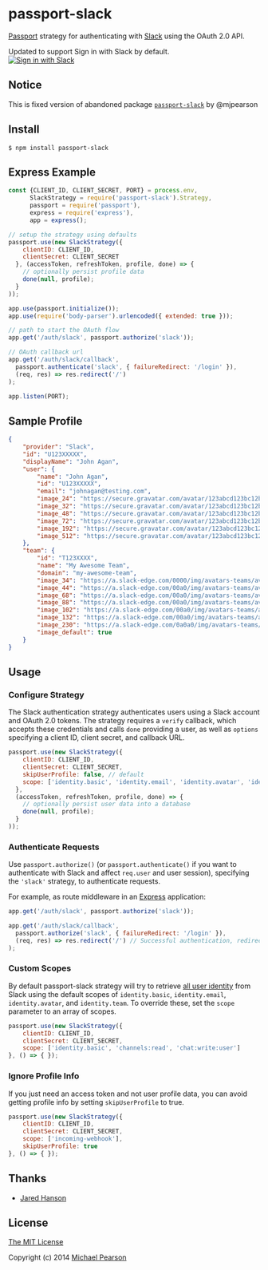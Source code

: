 # passport-slack

[Passport](https://github.com/jaredhanson/passport) strategy for authenticating
with [Slack](https://slack.com) using the OAuth 2.0 API.

Updated to support Sign in with Slack by default.<br>
[![Sign in with Slack](https://a.slack-edge.com/accd8/img/sign_in_with_slack.png)](https://api.slack.com/docs/sign-in-with-slack#identify_users_and_their_teams)

## Notice

This is fixed version of abandoned package [`passport-slack`](https://github.com/mjpearson/passport-slack) by @mjpearson

## Install
```shell
$ npm install passport-slack
```

## Express Example
```js
const {CLIENT_ID, CLIENT_SECRET, PORT} = process.env,
      SlackStrategy = require('passport-slack').Strategy,
      passport = require('passport'),
      express = require('express'),
      app = express();

// setup the strategy using defaults 
passport.use(new SlackStrategy({
    clientID: CLIENT_ID,
    clientSecret: CLIENT_SECRET
  }, (accessToken, refreshToken, profile, done) => {
    // optionally persist profile data
    done(null, profile);
  }
));

app.use(passport.initialize());
app.use(require('body-parser').urlencoded({ extended: true }));

// path to start the OAuth flow
app.get('/auth/slack', passport.authorize('slack'));

// OAuth callback url
app.get('/auth/slack/callback', 
  passport.authenticate('slack', { failureRedirect: '/login' }),
  (req, res) => res.redirect('/')
);

app.listen(PORT);
```

## Sample Profile
```json
{
    "provider": "Slack",
    "id": "U123XXXXX",
    "displayName": "John Agan",
    "user": {
        "name": "John Agan",
        "id": "U123XXXXX",
        "email": "johnagan@testing.com",
        "image_24": "https://secure.gravatar.com/avatar/123abcd123bc12b3c.jpg?s=24&d=https%3A%2F%2Fa.slack-edge.com%2F66f9%2Fimg%2Favatars%2Fava_0000-24.png",
        "image_32": "https://secure.gravatar.com/avatar/123abcd123bc12b3c.jpg?s=32&d=https%3A%2F%2Fa.slack-edge.com%2F66f9%2Fimg%2Favatars%2Fava_0000-32.png",
        "image_48": "https://secure.gravatar.com/avatar/123abcd123bc12b3c.jpg?s=48&d=https%3A%2F%2Fa.slack-edge.com%2F66f9%2Fimg%2Favatars%2Fava_0000-48.png",
        "image_72": "https://secure.gravatar.com/avatar/123abcd123bc12b3c.jpg?s=72&d=https%3A%2F%2Fa.slack-edge.com%2F66f9%2Fimg%2Favatars%2Fava_0000-72.png",
        "image_192": "https://secure.gravatar.com/avatar/123abcd123bc12b3c.jpg?s=192&d=https%3A%2F%2Fa.slack-edge.com%2F7fa9%2Fimg%2Favatars%2Fava_0000-192.png",
        "image_512": "https://secure.gravatar.com/avatar/123abcd123bc12b3c.jpg?s=512&d=https%3A%2F%2Fa.slack-edge.com%2F7fa9%2Fimg%2Favatars%2Fava_0000-512.png"
    },
    "team": {
        "id": "T123XXXX",
        "name": "My Awesome Team",
        "domain": "my-awesome-team",
        "image_34": "https://a.slack-edge.com/0000/img/avatars-teams/ava_0000-00.png",
        "image_44": "https://a.slack-edge.com/00a0/img/avatars-teams/ava_0000-00.png",
        "image_68": "https://a.slack-edge.com/00a0/img/avatars-teams/ava_0000-00.png",
        "image_88": "https://a.slack-edge.com/00a0/img/avatars-teams/ava_0000-00.png",
        "image_102": "https://a.slack-edge.com/00a0/img/avatars-teams/ava_0000-000.png",
        "image_132": "https://a.slack-edge.com/00a0/img/avatars-teams/ava_0000-000.png",
        "image_230": "https://a.slack-edge.com/0a0a0/img/avatars-teams/ava_0000-000.png",
        "image_default": true
    }
}

```

## Usage

### Configure Strategy

The Slack authentication strategy authenticates users using a Slack
account and OAuth 2.0 tokens.  The strategy requires a `verify` callback, which
accepts these credentials and calls `done` providing a user, as well as
`options` specifying a client ID, client secret, and callback URL.

```js
passport.use(new SlackStrategy({
    clientID: CLIENT_ID,
    clientSecret: CLIENT_SECRET,
    skipUserProfile: false, // default
    scope: ['identity.basic', 'identity.email', 'identity.avatar', 'identity.team'] // default
  },
  (accessToken, refreshToken, profile, done) => {
    // optionally persist user data into a database
    done(null, profile);
  }
));
```

### Authenticate Requests

Use `passport.authorize()` (or `passport.authenticate()` if you want to authenticate with Slack and affect `req.user` and user session), specifying the `'slack'` strategy, to
authenticate requests.

For example, as route middleware in an [Express](http://expressjs.com/)
application:

```js
app.get('/auth/slack', passport.authorize('slack'));

app.get('/auth/slack/callback',
  passport.authorize('slack', { failureRedirect: '/login' }),
  (req, res) => res.redirect('/') // Successful authentication, redirect home.
);
```

### Custom Scopes
By default passport-slack strategy will try to retrieve [all user identity](https://api.slack.com/methods/users.identity) from Slack using the default scopes of `identity.basic`, `identity.email`, `identity.avatar`, and `identity.team`. To override these, set the `scope` parameter to an array of scopes.

```js
passport.use(new SlackStrategy({
	clientID: CLIENT_ID,
	clientSecret: CLIENT_SECRET,
	scope: ['identity.basic', 'channels:read', 'chat:write:user']
}, () => { });
```

### Ignore Profile Info
If you just need an access token and not user profile data, you can avoid getting profile info by setting `skipUserProfile` to true.
```js
passport.use(new SlackStrategy({
	clientID: CLIENT_ID,
	clientSecret: CLIENT_SECRET,
	scope: ['incoming-webhook'],
	skipUserProfile: true
}, () => { });
```

## Thanks

  - [Jared Hanson](http://github.com/jaredhanson)

## License

[The MIT License](http://opensource.org/licenses/MIT)

Copyright (c) 2014 [Michael Pearson](http://github.com/mjpearson)

